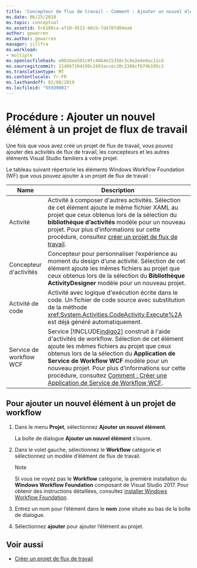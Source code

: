 ```yaml
---
title: 'Concepteur de flux de travail - Comment : Ajouter un nouvel élément à un projet de workflow'
ms.date: 06/25/2018
ms.topic: conceptual
ms.assetid: 5c6180ca-af10-4513-b0cb-7d478fd84eab
author: gewarren
ms.author: gewarren
manager: jillfra
ms.workload:
- multiple
ms.openlocfilehash: e9016ee501c0fc4064e15358c3c8e2e4e0ac11cd
ms.sourcegitcommit: 21d667104199c2493accec20c2388cf674b195c3
ms.translationtype: MT
ms.contentlocale: fr-FR
ms.lasthandoff: 02/08/2019
ms.locfileid: "55939001"
---
```

# <a name="how-to-add-a-new-item-to-a-workflow-project"></a>Procédure : Ajouter un nouvel élément à un projet de flux de travail

Une fois que vous avez créé un projet de flux de travail, vous pouvez ajouter des activités de flux de travail, les concepteurs et les autres éléments Visual Studio familiers à votre projet.

Le tableau suivant répertorie les éléments Windows Workflow Foundation (WF) que vous pouvez ajouter à un projet de flux de travail :


| Name | Description |
|-| - |
| Activité | Activité à composer d'autres activités. Sélection de cet élément ajoute le même fichier XAML au projet que ceux obtenus lors de la sélection du **bibliothèque d’activités** modèle pour un nouveau projet. Pour plus d’informations sur cette procédure, consultez [créer un projet de flux de travail](creating-a-workflow-project.md). |
| Concepteur d'activités | Concepteur pour personnaliser l’expérience au moment du design d’une activité. Sélection de cet élément ajoute les mêmes fichiers au projet que ceux obtenus lors de la sélection du **Bibliothèque ActivityDesigner** modèle pour un nouveau projet. |
| Activité de code | Activité avec logique d'exécution écrite dans le code. Un fichier de code source avec substitution de la méthode <xref:System.Activities.CodeActivity.Execute%2A> est déjà généré automatiquement. |
| Service de workflow WCF | Service [!INCLUDE[indigo2](../workflow-designer/includes/indigo2_md.md)] construit à l'aide d'activités de workflow. Sélection de cet élément ajoute les mêmes fichiers au projet que ceux obtenus lors de la sélection du **Application de Service de Workflow WCF** modèle pour un nouveau projet. Pour plus d’informations sur cette procédure, consultez [Comment : Créer une Application de Service de Workflow WCF](/visualstudio/workflow-designer/creating-a-workflow-project). |

## <a name="to-add-a-new-item-to-a-workflow-project"></a>Pour ajouter un nouvel élément à un projet de workflow

1. Dans le menu **Projet**, sélectionnez **Ajouter un nouvel élément**.

   La boîte de dialogue **Ajouter un nouvel élément** s’ouvre.

1. Dans le volet gauche, sélectionnez le **Workflow** catégorie et sélectionnez un modèle d’élément de flux de travail.

   > [!NOTE]
   > Si vous ne voyez pas le **Workflow** catégorie, la première installation du **Windows Workflow Foundation** composant de Visual Studio 2017. Pour obtenir des instructions détaillées, consultez [installer Windows Workflow Foundation](developing-applications-with-the-workflow-designer.md#install-windows-workflow-foundation).

1. Entrez un nom pour l’élément dans le **nom** zone située au bas de la boîte de dialogue.

1. Sélectionnez **ajouter** pour ajouter l’élément au projet.

## <a name="see-also"></a>Voir aussi

- [Créer un projet de flux de travail](../workflow-designer/creating-a-workflow-project.md)